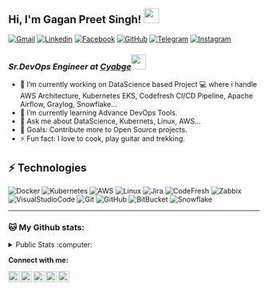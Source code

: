 ## <h> Hi, I'm Gagan Preet Singh! <img src="https://emojis.slackmojis.com/emojis/images/1531849430/4246/blob-sunglasses.gif?1531849430" width="30"/></h>
[![Gmail](https://img.shields.io/badge/-link.gagan92-c14438?style=flat&logo=Gmail&logoColor=white)](mailto:link.gagan92@gmail.com)
[![Linkedin](https://img.shields.io/badge/-gagansingh87-0072b1?style=flat&logo=Linkedin&logoColor=white)](https://www.linkedin.com/in/gagansingh87/)
[![Facebook](https://img.shields.io/badge/-gagansingh91-blue?style=flat-square&logo=Facebook&logoColor=white&link=https://www.facebook.com/gagansingh91/)](https://www.facebook.com/gagansingh91/)
[![GitHub](https://img.shields.io/badge/-GitHub-181717?style=flat-square&logo=github&logoColor=white&link=https://github.com/gagansingh92)](https://github.com/gagansingh92)
[![Telegram](https://img.shields.io/badge/-gagansingh92-blue?style=flat-square&logo=Telegram)](https://t.me/gagansingh92)
[![Instagram](https://img.shields.io/badge/gagan_singhx-lightgrey?style=flat-square&logo=instagram)](https://www.instagram.com/gagan_singhx/)

### <p> <em>Sr.DevOps Engineer at <a href="https://www.cybage.com/">Cyabge</a><img src="https://media.giphy.com/media/WUlplcMpOCEmTGBtBW/giphy.gif" width="30"></em></p>

- 🔭 I’m currently working on DataScience based Project 💻  where i handle AWS Architecture, Kubernetes EKS, Codefresh CI/CD Pipeline, Apache Airflow, Graylog, Snowflake...
- 🌱 I’m currently learning Advance DevOps Tools.
- 💬 Ask me about DataScience, Kubernets, Linux, AWS...
- 🥅 Goals: Contribute more to Open Source projects.
- ⚡ Fun fact: I love to cook, play guitar and trekking. 

## ⚡ Technologies
![Docker](https://img.shields.io/badge/-Docker-lightblue?style=flat-square&logo=docker)
![Kubernetes](https://img.shields.io/badge/-Kubernetes-lightblue?style=flat-square&logo=Kubernetes)
![AWS](https://img.shields.io/badge/-AWS-gray?style=flat-square&logo=amazon)
![Linux](https://img.shields.io/badge/-Linux-gray?style=flat-square&logo=linux)
![Jira](https://img.shields.io/badge/-Jira-blue?style=flat-square&logo=jira)
![CodeFresh](https://img.shields.io/badge/-CodeFresh-lightgreen?style=flat-square&logo=mongodb)
![Zabbix](https://img.shields.io/badge/-ZABBIX-darkred?style=flat-square&logo=Zabbix)
![VisualStudioCode](https://img.shields.io/badge/-VisualStudioCode-blue?style=flat-square&logo=visual-studio-code)
![Git](https://img.shields.io/badge/-Git-black?style=flat-square&logo=Git)
![GitHub](https://img.shields.io/badge/-GitHub-181717?style=flat-square&logo=github)
![BitBucket](https://img.shields.io/badge/-BitBucket-darkblue?style=flat-square&logo=bitbucket)
![Snowflake](https://img.shields.io/badge/-Snowflake-blue?style=flat-square&logo=Snowflake)

---


### 🐱 My Github stats:

<details>
  <summary> Public Stats :computer:</summary>

![Apoorv's github stats](https://github-readme-stats.vercel.app/api?username=gagansingh92&show_icons=true&title_color=ffc857&icon_color=8ac926&text_color=daf7dc&bg_color=151515&hide=["stars"])
[![Top Langs](https://github-readme-stats.vercel.app/api/top-langs/?username=gagansingh92&layout=compact&text_color=daf7dc&bg_color=151515)](https://github.com/anuraghazra/github-readme-stats)
----
 
</details>

**Connect with me:**

<a href="https://www.linkedin.com/in/gagansingh87"><img align="left" alt="Gagan's Linkdein" width="22px" src="https://cdn.jsdelivr.net/npm/simple-icons@v3/icons/linkedin.svg" /></a>
<a href="https://github.com/gagansingh92"><img align="left" alt="Gagan's Github" width="22px" src="https://cdn.jsdelivr.net/npm/simple-icons@v3/icons/github.svg" /></a><a href="https://t.me/gagansingh92"><img align="left" alt="Gagan's Telegram" width="22px" src="https://cdn.jsdelivr.net/npm/simple-icons@v3/icons/telegram.svg" /></a>
<a href="https://instagram.com/gagan_singhx/"><img align="left" alt="Gagan's Instagram" width="22px" src="https://cdn.jsdelivr.net/npm/simple-icons@v3/icons/instagram.svg" /></a>
<a href="https://www.facebook.com/gagansingh91/"><img align="left" alt="Gagan's Facebook" width="22px" src="https://cdn.jsdelivr.net/npm/simple-icons@v3/icons/facebook.svg" /></a> 

<br/>
<br/>
